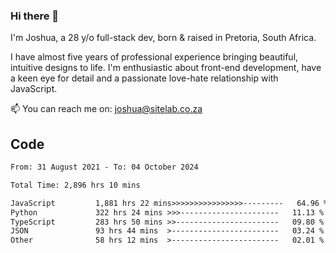 ### Hi there 👋

I'm Joshua, a 28 y/o full-stack dev, born & raised in Pretoria, South Africa. 

I have almost five years of professional experience bringing beautiful, intuitive designs to life. I'm enthusiastic about front-end development, have a keen eye for detail and a passionate love-hate relationship with JavaScript.

📫 You can reach me on: joshua@sitelab.co.za

## **Code**

<!--START_SECTION:waka-->

```txt
From: 31 August 2021 - To: 04 October 2024

Total Time: 2,896 hrs 10 mins

JavaScript         1,881 hrs 22 mins>>>>>>>>>>>>>>>>---------   64.96 %
Python             322 hrs 24 mins >>>----------------------   11.13 %
TypeScript         283 hrs 50 mins >>-----------------------   09.80 %
JSON               93 hrs 44 mins  >------------------------   03.24 %
Other              58 hrs 12 mins  >------------------------   02.01 %
```

<!--END_SECTION:waka-->
